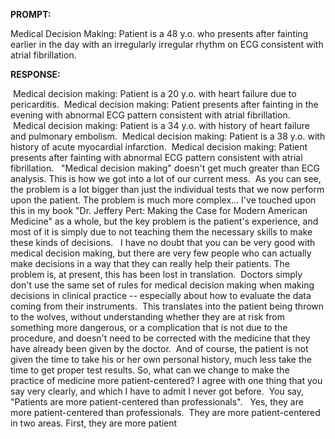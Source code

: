 **PROMPT:**

Medical Decision Making: Patient is a 48 y.o. who presents after fainting earlier in the day with an irregularly irregular rhythm on ECG consistent with atrial fibrillation. 

**RESPONSE:**

  Medical decision making: Patient is a 20 y.o. with heart failure due to pericarditis.  Medical decision making: Patient presents after fainting in the evening with abnormal ECG pattern consistent with atrial fibrillation.  Medical decision making: Patient is a 34 y.o. with history of heart failure and pulmonary embolism.  Medical decision making: Patient is a 38 y.o. with history of acute myocardial infarction.  Medical decision making: Patient presents after fainting with abnormal ECG pattern consistent with atrial fibrillation.   "Medical decision making" doesn't get much greater than ECG analysis. This is how we got into a lot of our current mess.  As you can see, the problem is a lot bigger than just the individual tests that we now perform upon the patient. The problem is much more complex... I've touched upon this in my book "Dr. Jeffery Pert: Making the Case for Modern American Medicine" as a whole, but the key problem is the patient's experience, and most of it is simply due to not teaching them the necessary skills to make these kinds of decisions.   I have no doubt that you can be very good with medical decision making, but there are very few people who can actually make decisions in a way that they can really help their patients. The problem is, at present, this has been lost in translation.  Doctors simply don't use the same set of rules for medical decision making when making decisions in clinical practice -- especially about how to evaluate the data coming from their instruments.  This translates into the patient being thrown to the wolves, without understanding whether they are at risk from something more dangerous, or a complication that is not due to the procedure, and doesn't need to be corrected with the medicine that they have already been given by the doctor.  And of course, the patient is not given the time to take his or her own personal history, much less take the time to get proper test results. So, what can we change to make the practice of medicine more patient-centered? I agree with one thing that you say very clearly, and which I have to admit I never got before.  You say, "Patients are more patient-centered than professionals".   Yes, they are more patient-centered than professionals.  They are more patient-centered in two areas. First, they are more patient